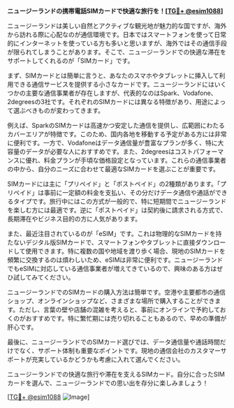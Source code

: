 **ニュージーランドの携帯電話SIMカードで快適な旅行を！[[TG💪+ @esim1088](https://t.me/s/esim1088)]**

ニュージーランドは美しい自然とアクティブな観光地が魅力的な国ですが、海外から訪れる際に心配なのが通信環境です。日本ではスマートフォンを使って日常的にインターネットを使っている方も多いと思いますが、海外ではその通信手段が限られてしまうことがあります。そこで、ニュージーランドでの快適な滞在をサポートしてくれるのが「SIMカード」です。

まず、SIMカードとは簡単に言うと、あなたのスマホやタブレットに挿入して利用できる通信サービスを提供する小さなカードです。ニュージーランドにはいくつかの主要な通信事業者が存在しますが、代表的なのはSpark、Vodafone、2degreesの3社です。それぞれのSIMカードには異なる特徴があり、用途によって選ぶべきものが変わってきます。

例えば、SparkのSIMカードは高速かつ安定した通信を提供し、広範囲にわたるカバーエリアが特徴です。このため、国内各地を移動する予定がある方には非常に便利です。一方で、Vodafoneはデータ通信量が豊富なプランが多く、特に大容量のデータが必要な人におすすめです。また、2degreesはコストパフォーマンスに優れ、料金プランが手頃な価格設定となっています。これらの通信事業者の中から、自分のニーズに合わせて最適なSIMカードを選ぶことが重要です。

SIMカードには主に「プリペイド」と「ポストペイド」の2種類があります。「プリペイド」は事前に一定額の料金を支払い、その分だけデータ通信や通話ができるタイプです。旅行中にはこの方式が一般的で、特に短期間でニュージーランドを楽しむ方には最適です。逆に「ポストペイド」は契約後に請求される方式で、長期滞在やビジネス目的の方に人気があります。

また、最近注目されているのが「eSIM」です。これは物理的なSIMカードを持たないデジタル版SIMカードで、スマートフォンやタブレットに直接ダウンロードして使用できます。特に複数の国や地域を渡り歩く場合、現地のSIMカードを頻繁に交換するのは煩わしいため、eSIMは非常に便利です。ニュージーランドでもeSIMに対応している通信事業者が増えてきているので、興味のある方はぜひ試してみてください。

ニュージーランドでのSIMカードの購入方法は簡単です。空港や主要都市の通信ショップ、オンラインショップなど、さまざまな場所で購入することができます。ただし、言葉の壁や店舗の混雑を考えると、事前にオンラインで予約しておくのがおすすめです。特に繁忙期には売り切れることもあるので、早めの準備が肝心です。

最後に、ニュージーランドでのSIMカード選びでは、データ通信量や通話時間だけでなく、サポート体制も重要なポイントです。現地の通信会社のカスタマーサポートが充実しているかどうかも考慮に入れて選んでください。

ニュージーランドでの快適な旅行や滞在を支えるSIMカード。自分に合ったSIMカードを選んで、ニュージーランドでの思い出を存分に楽しみましょう！

[[TG💪+ @esim1088](https://t.me/s/esim1088) ![Image](https://i.postimg.cc/Y0z9fWf4/image.png)]